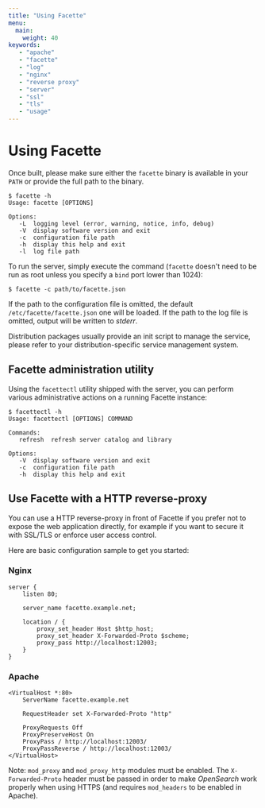 ```yaml
---
title: "Using Facette"
menu:
  main:
    weight: 40
keywords:
   - "apache"
   - "facette"
   - "log"
   - "nginx"
   - "reverse proxy"
   - "server"
   - "ssl"
   - "tls"
   - "usage"
---
```


# Using Facette

Once built, please make sure either the `facette` binary is available in your `PATH` or provide the full path to the
binary.

```
$ facette -h
Usage: facette [OPTIONS]

Options:
   -L  logging level (error, warning, notice, info, debug)
   -V  display software version and exit
   -c  configuration file path
   -h  display this help and exit
   -l  log file path
```

To run the server, simply execute the command (`facette` doesn't need to be run as root unless you specify a `bind`
port lower than 1024):

```
$ facette -c path/to/facette.json
```

<span class="fa fa-info-circle"></span> If the path to the configuration file is omitted, the default
`/etc/facette/facette.json` one will be loaded. If the path to the log file is omitted, output will be written to
*stderr*.

Distribution packages usually provide an init script to manage the service, please refer to your distribution-specific
service management system.

## Facette administration utility

Using the `facettectl` utility shipped with the server, you can perform various administrative actions on a running
Facette instance:

```
$ facettectl -h
Usage: facettectl [OPTIONS] COMMAND

Commands:
   refresh  refresh server catalog and library

Options:
   -V  display software version and exit
   -c  configuration file path
   -h  display this help and exit
```

## Use Facette with a HTTP reverse-proxy

You can use a HTTP reverse-proxy in front of Facette if you prefer not to expose the web application directly, for
example if you want to secure it with SSL/TLS or enforce user access control.

Here are basic configuration sample to get you started:

### Nginx

```
server {
    listen 80;

    server_name facette.example.net;

    location / {
        proxy_set_header Host $http_host;
        proxy_set_header X-Forwarded-Proto $scheme;
        proxy_pass http://localhost:12003;
    }
}
```

### Apache

```
<VirtualHost *:80>
    ServerName facette.example.net

    RequestHeader set X-Forwarded-Proto "http"

    ProxyRequests Off
    ProxyPreserveHost On
    ProxyPass / http://localhost:12003/
    ProxyPassReverse / http://localhost:12003/
</VirtualHost>
```

<span class="fa fa-info-circle"></span> Note: `mod_proxy` and `mod_proxy_http` modules must be enabled. The
`X-Forwarded-Proto` header must be passed in order to make _OpenSearch_ work properly when using HTTPS (and requires
`mod_headers` to be enabled in Apache).
